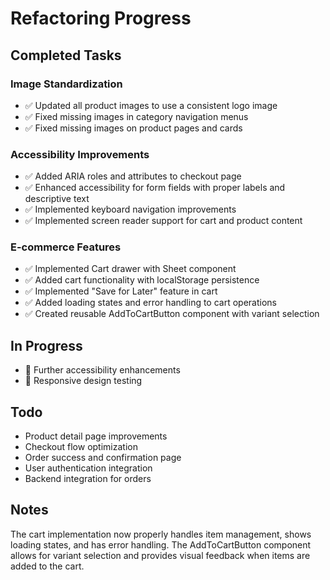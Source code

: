# Refactoring Progress

## Completed Tasks

### Image Standardization
- ✅ Updated all product images to use a consistent logo image
- ✅ Fixed missing images in category navigation menus
- ✅ Fixed missing images on product pages and cards

### Accessibility Improvements
- ✅ Added ARIA roles and attributes to checkout page
- ✅ Enhanced accessibility for form fields with proper labels and descriptive text
- ✅ Implemented keyboard navigation improvements
- ✅ Implemented screen reader support for cart and product content

### E-commerce Features
- ✅ Implemented Cart drawer with Sheet component
- ✅ Added cart functionality with localStorage persistence
- ✅ Implemented "Save for Later" feature in cart
- ✅ Added loading states and error handling to cart operations
- ✅ Created reusable AddToCartButton component with variant selection

## In Progress
- 🔄 Further accessibility enhancements
- 🔄 Responsive design testing

## Todo
- Product detail page improvements
- Checkout flow optimization
- Order success and confirmation page
- User authentication integration
- Backend integration for orders

## Notes
The cart implementation now properly handles item management, shows loading states, and has error handling. The AddToCartButton component allows for variant selection and provides visual feedback when items are added to the cart. 
